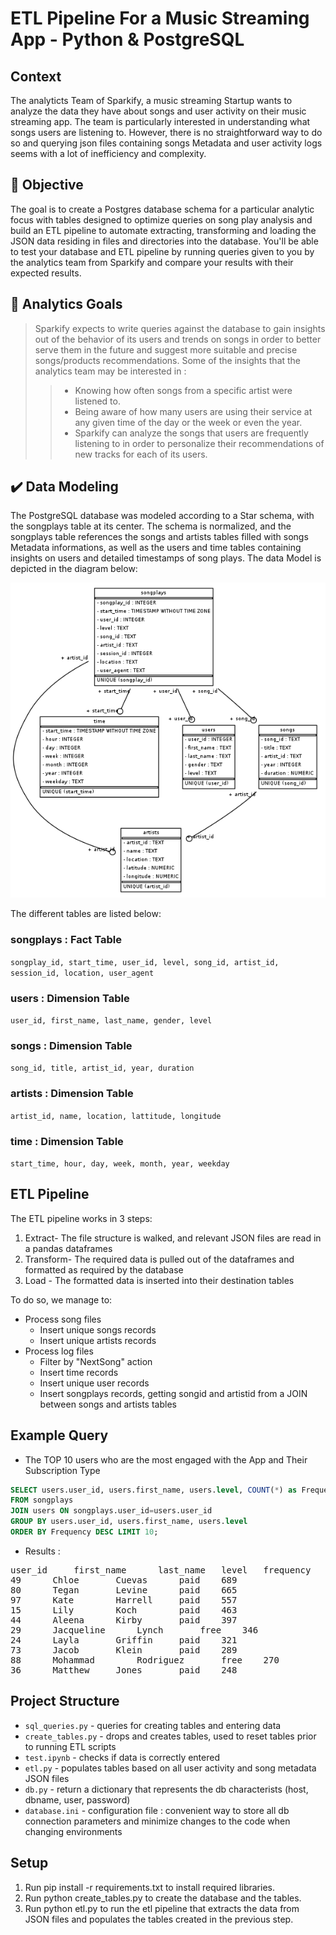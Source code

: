 # ETL Pipeline For a Music Streaming App - Python & PostgreSQL
## Context
The analyticts Team of Sparkify, a music streaming Startup wants to analyze the data they have about songs and user activity on their music streaming app. The team is particularly interested in understanding what songs users are listening to. However, there is no straightforward way to do so and querying json files containing songs Metadata and user activity logs seems with a lot of inefficiency and complexity.

## :dart: Objective
The goal is to create a Postgres database schema for a particular analytic focus with tables designed to optimize queries on song play analysis and build an ETL pipeline to automate extracting, transforming and loading the JSON data residing in files and directories into the database. You'll be able to test your database and ETL pipeline by running queries given to you by the analytics team from Sparkify and compare your results with their expected results.

## :checkered_flag: Analytics Goals
>Sparkify expects to write queries against the database to gain insights out of the behavior of its users and trends on songs in order to better serve them in the future and suggest more suitable and precise songs/products recommendations. Some of the insights that the analytics team may be interested in :
>
>> - Knowing how often songs from a specific artist were listened to.
>> - Being aware of how many users are using their service at any given time of the day or the week or even the year.
>> - Sparkify can analyze the songs that users are frequently listening to in order to personalize their recommendations of new tracks for each of its users.

## :heavy_check_mark: Data Modeling
The PostgreSQL database was modeled according to a Star schema, with the songplays table at its center. The schema is normalized, and the songplays table references the songs and artists tables filled with songs Metadata informations, as well as the users and time tables containing insights on users and detailed timestamps of song plays. The data Model is depicted in the diagram below:

![image info](./sparkifydb_erd.png)

The different tables are listed below:
### songplays : Fact Table
`songplay_id, start_time, user_id, level, song_id, artist_id, session_id, location, user_agent`

### users : Dimension Table
`user_id, first_name, last_name, gender, level`

### songs : Dimension Table
`song_id, title, artist_id, year, duration`

### artists : Dimension Table
`artist_id, name, location, lattitude, longitude`

### time : Dimension Table
`start_time, hour, day, week, month, year, weekday`

## ETL Pipeline

The ETL pipeline works in 3 steps:

1. Extract- The file structure is walked, and relevant JSON files are read in a pandas dataframes
2. Transform- The required data is pulled out of the dataframes and formatted as required by the database
3. Load - The formatted data is inserted into their destination tables

To do so, we manage to:  

- Process song files
    - Insert unique songs records
    - Insert unique artists records
- Process log files
    - Filter by "NextSong" action
    - Insert time records
    - Insert unique user records
    - Insert songplays records, getting songid and artistid from a JOIN between songs and artists tables

## Example Query

- The TOP 10 users who are the most engaged with the App and Their Subscription Type

```SQL
SELECT users.user_id, users.first_name, users.level, COUNT(*) as Frequency 
FROM songplays 
JOIN users ON songplays.user_id=users.user_id 
GROUP BY users.user_id, users.first_name, users.level
ORDER BY Frequency DESC LIMIT 10;
```
- Results :
<pre>
user_id	    first_name	    last_name	level	frequency  
49	    Chloe	    Cuevas	    paid	689  
80	    Tegan	    Levine	    paid	665  
97	    Kate	    Harrell	    paid	557  
15	    Lily	    Koch	    paid	463  
44	    Aleena	    Kirby	    paid	397  
29	    Jacqueline	    Lynch	    free	346  
24	    Layla	    Griffin	    paid	321  
73	    Jacob	    Klein	    paid	289  
88	    Mohammad	    Rodriguez	    free	270  
36	    Matthew	    Jones	    paid	248  
</pre>
## Project Structure
- `sql_queries.py` - queries for creating tables and entering data
- `create_tables.py` - drops and creates tables, used to reset tables prior to running ETL scripts
- `test.ipynb` - checks if data is correctly entered
- `etl.py` - populates tables based on all user activity and song metadata JSON files
- `db.py` - return a dictionary that represents the db characterists (host, dbname, user, password)
- `database.ini` - configuration file : convenient way to store all db connection parameters and minimize changes to the code when changing environments

## Setup
1. Run pip install -r requirements.txt to install required libraries.
2. Run python create_tables.py to create the database and the tables.
3. Run python etl.py to run the etl pipeline that extracts the data from JSON files and populates the tables created in the previous step.